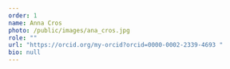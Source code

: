 ```yaml
---
order: 1
name: Anna Cros
photo: /public/images/ana_cros.jpg
role: ""
url: "https://orcid.org/my-orcid?orcid=0000-0002-2339-4693 "
bio: null
---
```

